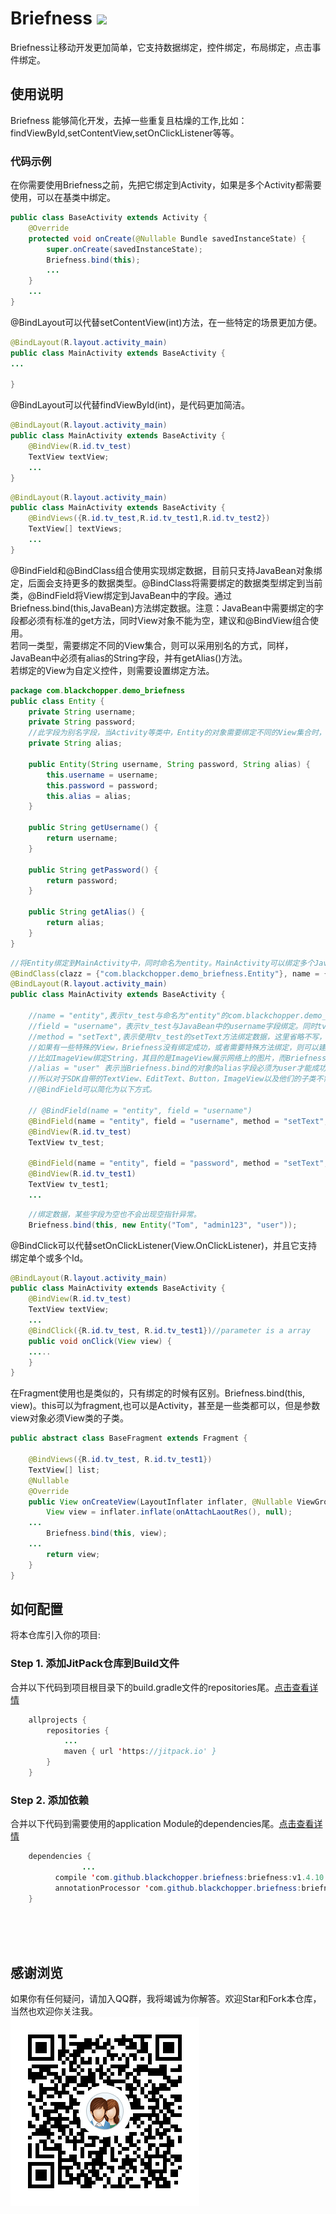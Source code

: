 # Briefness  [![](https://jitpack.io/v/blackchopper/briefness.svg)](https://jitpack.io/#blackchopper/briefness)
Briefness让移动开发更加简单，它支持数据绑定，控件绑定，布局绑定，点击事件绑定。
## 使用说明
Briefness 能够简化开发，去掉一些重复且枯燥的工作,比如：findViewById,setContentView,setOnClickListener等等。
### 代码示例
在你需要使用Briefness之前，先把它绑定到Activity，如果是多个Activity都需要使用，可以在基类中绑定。
```Java
public class BaseActivity extends Activity {
    @Override
    protected void onCreate(@Nullable Bundle savedInstanceState) {
        super.onCreate(savedInstanceState);
        Briefness.bind(this);
        ...
    }
    ...
}
```
@BindLayout可以代替setContentView(int)方法，在一些特定的场景更加方便。
```Java
@BindLayout(R.layout.activity_main)
public class MainActivity extends BaseActivity {
...

}

```
@BindLayout可以代替findViewById(int)，是代码更加简洁。
```Java
@BindLayout(R.layout.activity_main)
public class MainActivity extends BaseActivity {
    @BindView(R.id.tv_test)
    TextView textView;
    ...
}
```
```Java
@BindLayout(R.layout.activity_main)
public class MainActivity extends BaseActivity {
    @BindViews({R.id.tv_test,R.id.tv_test1,R.id.tv_test2})
    TextView[] textViews;
    ...
}
```
@BindField和@BindClass组合使用实现绑定数据，目前只支持JavaBean对象绑定，后面会支持更多的数据类型。@BindClass将需要绑定的数据类型绑定到当前类，@BindField将View绑定到JavaBean中的字段。通过Briefness.bind(this,JavaBean)方法绑定数据。注意：JavaBean中需要绑定的字段都必须有标准的get方法，同时View对象不能为空，建议和@BindView组合使用。
<br>若同一类型，需要绑定不同的View集合，则可以采用别名的方式，同样，JavaBean中必须有alias的String字段，并有getAlias()方法。
<br>若绑定的View为自定义控件，则需要设置绑定方法。
```Java
package com.blackchopper.demo_briefness
public class Entity {
    private String username;
    private String password;
    //此字段为别名字段，当Activity等类中，Entity的对象需要绑定不同的View集合时，需要别名字段，若只有一个View集合则不需要。
    private String alias;

    public Entity(String username, String password, String alias) {
        this.username = username;
        this.password = password;
        this.alias = alias;
    }

    public String getUsername() {
        return username;
    }

    public String getPassword() {
        return password;
    }

    public String getAlias() {
        return alias;
    }
}
```
```Java
//将Entity绑定到MainActivity中，同时命名为entity。MainActivity可以绑定多个JavaBean。clazz绑定的是Class的JavaBean的全类名数据，name则是命名数据，他们之间的关系是按照顺序一一对应的。
@BindClass(clazz = {"com.blackchopper.demo_briefness.Entity"}, name = {"entity"})
@BindLayout(R.layout.activity_main)
public class MainActivity extends BaseActivity {

    //name = "entity",表示tv_test与命名为"entity"的com.blackchopper.demo_briefness.Entity的对象绑定。
    //field = "username"，表示tv_test与JavaBean中的username字段绑定。同时tv_view不能为空，所以需要@BindView。
    //method = "setText",表示使用tv_test的setText方法绑定数据，这里省略不写，在Briefness中常见的绑定数据的方法已经实现。比如TextView、EditText、Button的setText方法，以及ImageView.setImageBitmap方法。
    //如果有一些特殊的View，Briefness没有绑定成功，或者需要特殊方法绑定，则可以建立包名为com.blackchopper.briefness，类名为BriefnessInjector的类，同时实现Injector接口，未绑定成功的View都会通过Inject(View view,Onject obj)回调。
    //比如ImageView绑定String，其目的是ImageView展示网络上的图片，而Briefness没有方法可以匹配，如果com.blackchopper.briefness.BriefnessInjector类存在，则会通过这个类暴露出来，自行实现绑定过程。
    //alias = "user" 表示当Briefness.bind的对象的alias字段必须为user才能成功绑定到tv_view,这里我们只绑定了两个View，同时这两个View绑定所需的数据均在同一个对象中，所以不需要别名alias。
    //所以对于SDK自带的TextView、EditText、Button，ImageView以及他们的子类不需要指定method。
    //@BindField可以简化为以下方式。

    // @BindField(name = "entity", field = "username")
    @BindField(name = "entity", field = "username", method = "setText", alias = "user")
    @BindView(R.id.tv_test)
    TextView tv_test;

    @BindField(name = "entity", field = "password", method = "setText", alias = "user")
    @BindView(R.id.tv_test1)
    TextView tv_test1;
    ...
```
```Java
    //绑定数据，某些字段为空也不会出现空指针异常。
    Briefness.bind(this, new Entity("Tom", "admin123", "user"));
```

@BindClick可以代替setOnClickListener(View.OnClickListener)，并且它支持绑定单个或多个Id。
```Java
@BindLayout(R.layout.activity_main)
public class MainActivity extends BaseActivity {
    @BindView(R.id.tv_test)
    TextView textView;
    ...
    @BindClick({R.id.tv_test, R.id.tv_test1})//parameter is a array
    public void onClick(View view) {
    .....
    }
}

```
在Fragment使用也是类似的，只有绑定的时候有区别。Briefness.bind(this, view)。this可以为fragment,也可以是Activity，甚至是一些类都可以，但是参数view对象必须View类的子类。
```Java
public abstract class BaseFragment extends Fragment {

    @BindViews({R.id.tv_test, R.id.tv_test1})
    TextView[] list;
    @Nullable
    @Override
    public View onCreateView(LayoutInflater inflater, @Nullable ViewGroup container, Bundle savedInstanceState) {
        View view = inflater.inflate(onAttachLaoutRes(), null);
	...
        Briefness.bind(this, view);
   	...
        return view;
    }
}
```
## 如何配置
将本仓库引入你的项目:
### Step 1. 添加JitPack仓库到Build文件
合并以下代码到项目根目录下的build.gradle文件的repositories尾。[点击查看详情](https://github.com/blackchopper/CarouselBanner/blob/master/root_build.gradle.png)
```Java
	allprojects {
		repositories {
			...
			maven { url 'https://jitpack.io' }
		}
	}
```
### Step 2. 添加依赖   
合并以下代码到需要使用的application Module的dependencies尾。[点击查看详情](https://github.com/blackchopper/CarouselBanner/blob/master/application_build.gradle.png)
```Java
	dependencies {
                ...
          compile 'com.github.blackchopper.briefness:briefness:v1.4.10'
    	  annotationProcessor 'com.github.blackchopper.briefness:briefness-compiler:v1.4.10'
	}
```
<br><br><br>
## 感谢浏览
如果你有任何疑问，请加入QQ群，我将竭诚为你解答。欢迎Star和Fork本仓库，当然也欢迎你关注我。
<br>
![Image Text](https://github.com/blackchopper/CarouselBanner/blob/master/qq_group.png)
